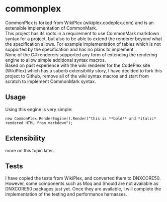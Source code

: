 # commonplex
CommonPlex is forked from WikiPlex (wikiplex.codeplex.com) and is an extensible implementation of CommonMark.  
This project has its roots in a requirement to use CommonMark markdown syntax for a project, but also to be able to extend the renderer beyond what the specification allows. For example implementation of tables which is not supported by the specification and has no plans to implement.  
None of the C# renderers supported any form of extending the rendering engine to allow simple additional syntax macros.  
Based on past experience with the wiki renderer for the CodePlex site (WikiPlex) which has a suberb extensibility story, I have decided to fork this project to Github, remove all of the wiki syntax macros and start from scratch to implement CommonMark syntax.  

## Usage
Using this engine is very simple:  
```
new CommonPlex.RenderEngine().Render("this is **bold** and *italic* rendered HTML from markdown");
```

## Extensibility
more on this topic later.

## Tests
I have copied the tests from WikiPlex, and converted them to DNXCORE50. However, some components such as Moq and Should are not available as DNXCORE50 packages just yet. Once they are available, I will complete the implementation of the testing and performance harnasses.
